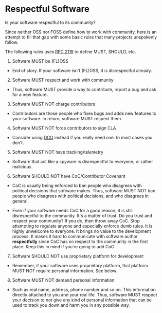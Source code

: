 # Respectful Software

Is your software respectful to its community?

Since neither OSS nor FOSS define how to work with community, here is an
attempt to fill that gap with some basic rules that many projects unspokenly
follow.

The following rules uses [RFC 2119](https://www.ietf.org/rfc/rfc2119.txt)
to define MUST, SHOULD, etc.

1. Software MUST be (FL)OSS
- End of story. If your software isn't (FL)OSS, it is disrespectful already.

2. Software MUST respect and work with community
- Thus, software MUST provide a way to contribute, report a bug and ask for
  a new feature.

3. Software MUST NOT charge contributors
- Contributors are those people who fixes bugs and adds new features to your
  software. In return, software MUST respect them.

4. Software MUST NOT force contributors to sign CLA
- Consider using [DCO](https://developercertificate.org) instead if you really
  need one. In most cases you don't.

5. Software MUST NOT have tracking/telemetry
- Software that act like a spyware is disrespectful to everyone, or rather
  malicious.

6. Software SHOULD NOT have CoC/Contributor Covenant
- CoC is usually being enforced to ban people who disagrees with political
  decisions that software makes. Thus, software MUST NOT ban people who
  disagrees with political decisions, and who disagrees in general.

- Even if your software needs CoC for a good reason, it is still disrespectful
  to the community. It's a matter of trust. Do you trust and respect your
  community? If you do, then throw away CoC. Stop attempting to regulate anyone
  and especially enforce dumb rules. It is highly unwelcome to everyone. It
  brings no value to the development process. It makes it hard to communicate
  with software author **respectfully** since CoC has no respect to the
  community in the first place. Keep this in mind if you're going to add CoC.

7. Software SHOULD NOT use proprietary platform for development
- Remember, if your software uses proprietary platform, that platform MUST NOT
  require personal information. See below.

8. Software MUST NOT demand personal information
- Such as real name, address, phone number and so on. This information directly
  attached to you and your real life. Thus, software MUST respect your decision
  to not give any kind of personal information that can be used to track you
  down and harm you in any possible way.
